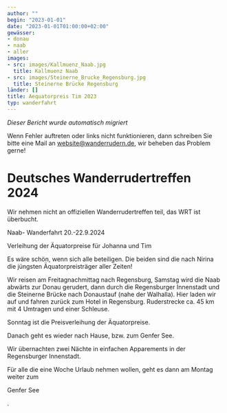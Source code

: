 ```yaml
---
author: ""
begin: "2023-01-01"
date: "2023-01-01T01:00:00+02:00"
gewässer:
- donau
- naab
- aller
images:
- src: images/Kallmuenz_Naab.jpg
  title: Kallmuenz Naab
- src: images/Steinerne_Brucke_Regensburg.jpg
  title: Steinerne Brücke Regensburg
länder: []
title: Aequatorpreis Tim 2023
typ: wanderfahrt
---
```



*Dieser Bericht wurde automatisch migriert*

Wenn Fehler auftreten oder links nicht funktionieren, dann schreiben Sie bitte eine Mail an website@wanderrudern.de, wir beheben das Problem gerne!



# Deutsches Wanderrudertreffen 2024


Wir nehmen nicht an offiziellen Wanderrudertreffen teil, das WRT ist überbucht.

Naab- Wanderfahrt 20.-22.9.2024

Verleihung der Äquatorpreise für Johanna und Tim

Es wäre schön, wenn sich alle beteiligen. Die beiden sind die nach Nirina die jüngsten Äquatorpreisträger aller Zeiten!

Wir reisen am Freitagnachmittag nach Regensburg, Samstag wird die Naab abwärts zur Donau gerudert, dann durch die Regensburger Innenstadt und die Steinerne Brücke nach Donaustauf (nahe der Walhalla). Hier laden wir auf und fahren zurück zum Hotel in Regensburg. Ruderstrecke ca. 45 km mit 4 Umtragen und einer Schleuse.

Sonntag ist die Preisverleihung der Äquatorpreise.

Danach geht es wieder nach Hause, bzw. zum Genfer See.

Wir übernachten zwei Nächte in einfachen Apparements in der Regensburger Innenstadt.

Für alle die eine Woche Urlaub nehmen wollen, geht es dann am Montag weiter zum

Genfer See

.